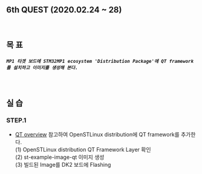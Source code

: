 ## 6th QUEST (2020.02.24 ~ 28)
<br/>

## 목 표
##### `MP1 타겟 보드에 STM32MP1 ecosystem 'Distribution Package'에 QT framework를 설치하고 이미지를 생성해 본다.`
<br/>

## 실 습
### STEP.1
+ [QT overview](https://wiki.st.com/stm32mpu/wiki/QT_overview) 참고하여 OpenSTLinux distribution에 QT framework를 추가한다.<br/>
  (1) OpenSTLinux distribution QT Framework Layer 확인<br/>
  (2) st-example-image-qt 이미지 생성<br/>
  (3) 빌드된 Image를 DK2 보드에 Flashing<br/>
